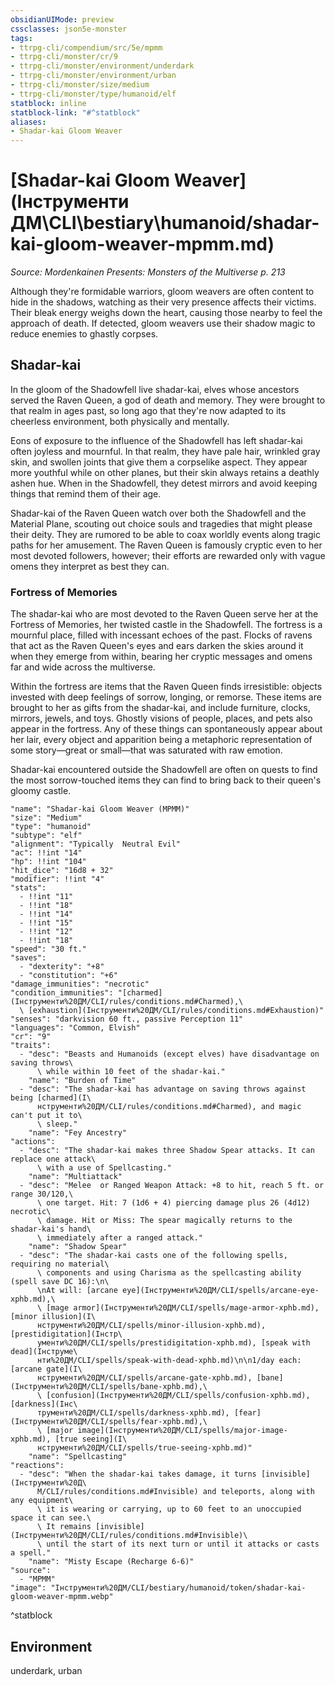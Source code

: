 ```yaml
---
obsidianUIMode: preview
cssclasses: json5e-monster
tags:
- ttrpg-cli/compendium/src/5e/mpmm
- ttrpg-cli/monster/cr/9
- ttrpg-cli/monster/environment/underdark
- ttrpg-cli/monster/environment/urban
- ttrpg-cli/monster/size/medium
- ttrpg-cli/monster/type/humanoid/elf
statblock: inline
statblock-link: "#^statblock"
aliases:
- Shadar-kai Gloom Weaver
---
```

# [Shadar-kai Gloom Weaver](Інструменти ДМ\CLI\bestiary\humanoid/shadar-kai-gloom-weaver-mpmm.md)
*Source: Mordenkainen Presents: Monsters of the Multiverse p. 213*  

Although they're formidable warriors, gloom weavers are often content to hide in the shadows, watching as their very presence affects their victims. Their bleak energy weighs down the heart, causing those nearby to feel the approach of death. If detected, gloom weavers use their shadow magic to reduce enemies to ghastly corpses.

## Shadar-kai

In the gloom of the Shadowfell live shadar-kai, elves whose ancestors served the Raven Queen, a god of death and memory. They were brought to that realm in ages past, so long ago that they're now adapted to its cheerless environment, both physically and mentally.

Eons of exposure to the influence of the Shadowfell has left shadar-kai often joyless and mournful. In that realm, they have pale hair, wrinkled gray skin, and swollen joints that give them a corpselike aspect. They appear more youthful while on other planes, but their skin always retains a deathly ashen hue. When in the Shadowfell, they detest mirrors and avoid keeping things that remind them of their age.

Shadar-kai of the Raven Queen watch over both the Shadowfell and the Material Plane, scouting out choice souls and tragedies that might please their deity. They are rumored to be able to coax worldly events along tragic paths for her amusement. The Raven Queen is famously cryptic even to her most devoted followers, however; their efforts are rewarded only with vague omens they interpret as best they can.

### Fortress of Memories

The shadar-kai who are most devoted to the Raven Queen serve her at the Fortress of Memories, her twisted castle in the Shadowfell. The fortress is a mournful place, filled with incessant echoes of the past. Flocks of ravens that act as the Raven Queen's eyes and ears darken the skies around it when they emerge from within, bearing her cryptic messages and omens far and wide across the multiverse.

Within the fortress are items that the Raven Queen finds irresistible: objects invested with deep feelings of sorrow, longing, or remorse. These items are brought to her as gifts from the shadar-kai, and include furniture, clocks, mirrors, jewels, and toys. Ghostly visions of people, places, and pets also appear in the fortress. Any of these things can spontaneously appear about her lair, every object and apparition being a metaphoric representation of some story—great or small—that was saturated with raw emotion.

Shadar-kai encountered outside the Shadowfell are often on quests to find the most sorrow-touched items they can find to bring back to their queen's gloomy castle.

```statblock
"name": "Shadar-kai Gloom Weaver (MPMM)"
"size": "Medium"
"type": "humanoid"
"subtype": "elf"
"alignment": "Typically  Neutral Evil"
"ac": !!int "14"
"hp": !!int "104"
"hit_dice": "16d8 + 32"
"modifier": !!int "4"
"stats":
  - !!int "11"
  - !!int "18"
  - !!int "14"
  - !!int "15"
  - !!int "12"
  - !!int "18"
"speed": "30 ft."
"saves":
  - "dexterity": "+8"
  - "constitution": "+6"
"damage_immunities": "necrotic"
"condition_immunities": "[charmed](Інструменти%20ДМ/CLI/rules/conditions.md#Charmed),\
  \ [exhaustion](Інструменти%20ДМ/CLI/rules/conditions.md#Exhaustion)"
"senses": "darkvision 60 ft., passive Perception 11"
"languages": "Common, Elvish"
"cr": "9"
"traits":
  - "desc": "Beasts and Humanoids (except elves) have disadvantage on saving throws\
      \ while within 10 feet of the shadar-kai."
    "name": "Burden of Time"
  - "desc": "The shadar-kai has advantage on saving throws against being [charmed](І\
      нструменти%20ДМ/CLI/rules/conditions.md#Charmed), and magic can't put it to\
      \ sleep."
    "name": "Fey Ancestry"
"actions":
  - "desc": "The shadar-kai makes three Shadow Spear attacks. It can replace one attack\
      \ with a use of Spellcasting."
    "name": "Multiattack"
  - "desc": "Melee  or Ranged Weapon Attack: +8 to hit, reach 5 ft. or range 30/120,\
      \ one target. Hit: 7 (1d6 + 4) piercing damage plus 26 (4d12) necrotic\
      \ damage. Hit or Miss: The spear magically returns to the shadar-kai's hand\
      \ immediately after a ranged attack."
    "name": "Shadow Spear"
  - "desc": "The shadar-kai casts one of the following spells, requiring no material\
      \ components and using Charisma as the spellcasting ability (spell save DC 16):\n\
      \nAt will: [arcane eye](Інструменти%20ДМ/CLI/spells/arcane-eye-xphb.md),\
      \ [mage armor](Інструменти%20ДМ/CLI/spells/mage-armor-xphb.md), [minor illusion](І\
      нструменти%20ДМ/CLI/spells/minor-illusion-xphb.md), [prestidigitation](Інстр\
      ументи%20ДМ/CLI/spells/prestidigitation-xphb.md), [speak with dead](Інструме\
      нти%20ДМ/CLI/spells/speak-with-dead-xphb.md)\n\n1/day each: [arcane gate](І\
      нструменти%20ДМ/CLI/spells/arcane-gate-xphb.md), [bane](Інструменти%20ДМ/CLI/spells/bane-xphb.md),\
      \ [confusion](Інструменти%20ДМ/CLI/spells/confusion-xphb.md), [darkness](Інс\
      трументи%20ДМ/CLI/spells/darkness-xphb.md), [fear](Інструменти%20ДМ/CLI/spells/fear-xphb.md),\
      \ [major image](Інструменти%20ДМ/CLI/spells/major-image-xphb.md), [true seeing](І\
      нструменти%20ДМ/CLI/spells/true-seeing-xphb.md)"
    "name": "Spellcasting"
"reactions":
  - "desc": "When the shadar-kai takes damage, it turns [invisible](Інструменти%20Д\
      М/CLI/rules/conditions.md#Invisible) and teleports, along with any equipment\
      \ it is wearing or carrying, up to 60 feet to an unoccupied space it can see.\
      \ It remains [invisible](Інструменти%20ДМ/CLI/rules/conditions.md#Invisible)\
      \ until the start of its next turn or until it attacks or casts a spell."
    "name": "Misty Escape (Recharge 6-6)"
"source":
  - "MPMM"
"image": "Інструменти%20ДМ/CLI/bestiary/humanoid/token/shadar-kai-gloom-weaver-mpmm.webp"
```
^statblock

## Environment

underdark, urban